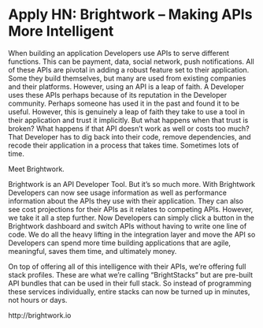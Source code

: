 # Apply HN: Brightwork – Making APIs More Intelligent

When building an application Developers use APIs to serve different functions. This can be payment, data, social network, push notifications. All of these APIs are pivotal in adding a robust feature set to their application. Some they build themselves, but many are used from existing companies and their platforms. However, using an API is a leap of faith. A Developer uses these APIs perhaps because of its reputation in the Developer community. Perhaps someone has used it in the past and found it to be useful. However, this is genuinely a leap of faith they take to use a tool in their application and trust it implicitly. But what happens when that trust is broken? What happens if that API doesn’t work as well or costs too much? That Developer has to dig back into their code, remove dependencies, and recode their application in a process that takes time. Sometimes lots of time.<p>Meet Brightwork.<p>Brightwork is an API Developer Tool. But it’s so much more. With Brightwork Developers can now see usage information as well as performance information about the APIs they use with their application. They can also see cost projections for their APIs as it relates to competing APIs. However, we take it all a step further. Now Developers can simply click a button in the Brightwork dashboard and switch APIs without having to write one line of code. We do all the heavy lifting in the integration layer and move the API so Developers can spend more time building applications that are agile, meaningful, saves them time, and ultimately money.<p>On top of offering all of this intelligence with their APIs, we’re offering full stack profiles. These are what we’re calling “BrightStacks” but are pre-built API bundles that can be used in their full stack. So instead of programming these services individually, entire stacks can now be turned up in minutes, not hours or days.<p>http:&#x2F;&#x2F;brightwork.io
